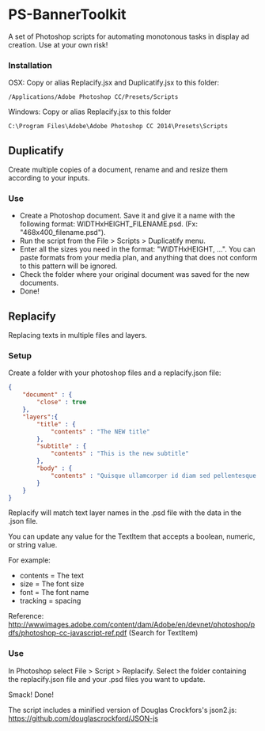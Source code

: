 PS-BannerToolkit
=========

A set of Photoshop scripts for automating monotonous tasks in display ad creation. Use at your own risk!


### Installation

OSX: Copy or alias Replacify.jsx and Duplicatify.jsx to this folder:
```
/Applications/Adobe Photoshop CC/Presets/Scripts
```

Windows: Copy or alias Replacify.jsx to this folder
```
C:\Program Files\Adobe\Adobe Photoshop CC 2014\Presets\Scripts
```

## Duplicatify

Create multiple copies of a document, rename and and resize them according to your inputs.

### Use

- Create a Photoshop document. Save it and give it a name with the following format: WIDTHxHEIGHT_FILENAME.psd. (Fx: "468x400_filename.psd"). 
- Run the script from the File > Scripts > Duplicatify menu.
- Enter all the sizes you need in the format: "WIDTHxHEIGHT, ...". You can paste formats from your media plan, and anything that does not conform to this pattern will be ignored.
- Check the folder where your original document was saved for the new documents. 
- Done!


## Replacify

Replacing texts in multiple files and layers. 

### Setup
Create a folder with your photoshop files and a replacify.json file:

```json
{
	"document" : {
		"close" : true
	},
	"layers":{
		"title" : {
			"contents" : "The NEW title"
		}, 
		"subtitle" : {
			"contents" : "This is the new subtitle"
		}, 
		"body" : {
			"contents" : "Quisque ullamcorper id diam sed pellentesque. Nunc lobortis fermentum aliquet. Nulla non suscipit erat. Proin auctor, massa id vulputate convallis, nisi dolor auctor est, sed posuere elit lorem sit amet tellus. Mauris ipsum metus, sagittis eget molestie at, tristique non nunc. Sed bibendum, tellus a aliquet ullamcorper, tellus dui placerat mi, sed gravida mi elit non dolor. Duis cursus mi eu vulputate accumsan."
		}
	}
}
```

Replacify will match text layer names in the .psd file with the data in the .json file.

You can update any value for the TextItem that accepts a boolean, numeric, or string value.

For example:
- contents = The text
- size = The font size
- font = The font name
- tracking = spacing

Reference: http://wwwimages.adobe.com/content/dam/Adobe/en/devnet/photoshop/pdfs/photoshop-cc-javascript-ref.pdf
(Search for TextItem)

### Use

In Photoshop select File > Script > Replacify. Select the folder containing the replacify.json file and your .psd files you want to update.

Smack! Done!




The script includes a minified version of Douglas Crockfors's json2.js: 
https://github.com/douglascrockford/JSON-js